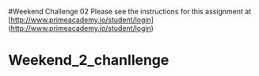 #Weekend Challenge 02
Please see the instructions for this assignment at [http://www.primeacademy.io/student/login] (http://www.primeacademy.io/student/login)
# Weekend_2_chanllenge
